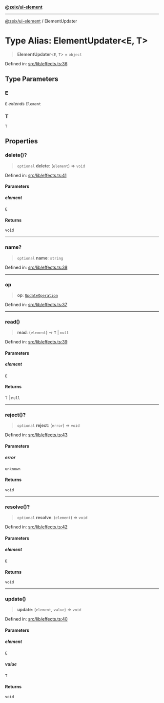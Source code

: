 [**@zeix/ui-element**](../README.md)

***

[@zeix/ui-element](../globals.md) / ElementUpdater

# Type Alias: ElementUpdater\<E, T\>

> **ElementUpdater**\<`E`, `T`\> = `object`

Defined in: [src/lib/effects.ts:36](https://github.com/zeixcom/ui-element/blob/fdee81c49c23952a5a7a3dbafc3562620a973123/src/lib/effects.ts#L36)

## Type Parameters

### E

`E` *extends* `Element`

### T

`T`

## Properties

### delete()?

> `optional` **delete**: (`element`) => `void`

Defined in: [src/lib/effects.ts:41](https://github.com/zeixcom/ui-element/blob/fdee81c49c23952a5a7a3dbafc3562620a973123/src/lib/effects.ts#L41)

#### Parameters

##### element

`E`

#### Returns

`void`

***

### name?

> `optional` **name**: `string`

Defined in: [src/lib/effects.ts:38](https://github.com/zeixcom/ui-element/blob/fdee81c49c23952a5a7a3dbafc3562620a973123/src/lib/effects.ts#L38)

***

### op

> **op**: [`UpdateOperation`](UpdateOperation.md)

Defined in: [src/lib/effects.ts:37](https://github.com/zeixcom/ui-element/blob/fdee81c49c23952a5a7a3dbafc3562620a973123/src/lib/effects.ts#L37)

***

### read()

> **read**: (`element`) => `T` \| `null`

Defined in: [src/lib/effects.ts:39](https://github.com/zeixcom/ui-element/blob/fdee81c49c23952a5a7a3dbafc3562620a973123/src/lib/effects.ts#L39)

#### Parameters

##### element

`E`

#### Returns

`T` \| `null`

***

### reject()?

> `optional` **reject**: (`error`) => `void`

Defined in: [src/lib/effects.ts:43](https://github.com/zeixcom/ui-element/blob/fdee81c49c23952a5a7a3dbafc3562620a973123/src/lib/effects.ts#L43)

#### Parameters

##### error

`unknown`

#### Returns

`void`

***

### resolve()?

> `optional` **resolve**: (`element`) => `void`

Defined in: [src/lib/effects.ts:42](https://github.com/zeixcom/ui-element/blob/fdee81c49c23952a5a7a3dbafc3562620a973123/src/lib/effects.ts#L42)

#### Parameters

##### element

`E`

#### Returns

`void`

***

### update()

> **update**: (`element`, `value`) => `void`

Defined in: [src/lib/effects.ts:40](https://github.com/zeixcom/ui-element/blob/fdee81c49c23952a5a7a3dbafc3562620a973123/src/lib/effects.ts#L40)

#### Parameters

##### element

`E`

##### value

`T`

#### Returns

`void`
